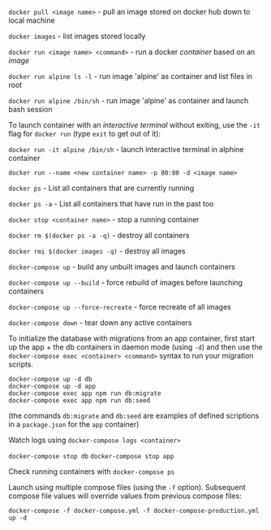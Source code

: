 `docker pull <image name>` - pull an image stored on docker hub down to local machine

`docker images` - list images stored locally

`docker run <image name> <command>` - run a docker *container* based on an *image*

`docker run alpine ls -l` - run image 'alpine' as container and list files in root

`docker run alpine /bin/sh` - run image 'alpine' as container and launch bash session

To launch container with an *interactive terminal* without exiting, use the
`-it` flag for `docker run` (type `exit` to get out of it):

`docker run -it alpine /bin/sh` - launch interactive terminal in alphine container

`docker run --name <new container name> -p 80:80 -d <image name>`

`docker ps` - List all containers that are currently running

`docker ps -a` - List all containers that have run in the past too

`docker stop <container name>` - stop a running container

`docker rm $(docker ps -a -q)` - destroy all containers

`docker rmi $(docker images -q)` - destroy all images

`docker-compose up` - build any unbuilt images and launch containers

`docker-compose up --build` - force rebuild of images before launching containers

`docker-compose up --force-recreate` - force recreate of all images

`docker-compose down` - tear down any active containers


To initialize the database with migrations from an app container, first start
up the app + the db containers in daemon mode (using `-d`) and then use the
`docker-compose exec <container> <command>` syntax to run your migration scripts.

```
docker-compose up -d db
docker-compose up -d app
docker-compose exec app npm run db:migrate
docker-compose exec app npm run db:seed
```

(the commands `db:migrate` and `db:seed` are examples of defined scriptions in
a `package.json` for the `app` container)

Watch logs using `docker-compose logs <container>`

`docker-compose stop db`
`docker-compose stop app`

Check running containers with `docker-compose ps`

Launch using multiple compose files (using the `-f` option). Subsequent
compose file values will override values from previous compose files:

`docker-compose -f docker-compose.yml -f docker-compose-production.yml up -d`

